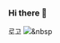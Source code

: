 ### Hi there 👋

로고
<img src="https://img.shields.io/badge/iOS-#000000?style=flat-square&logo=iOS&logoColor=white"/></a>&nbsp 
<!--
**sookim-1/sookim-1** is a ✨ _special_ ✨ repository because its `README.md` (this file) appears on your GitHub profile.

Here are some ideas to get you started:

- 🔭 I’m currently working on ...
- 🌱 I’m currently learning ...
- 👯 I’m looking to collaborate on ...
- 🤔 I’m looking for help with ...
- 💬 Ask me about ...
- 📫 How to reach me: ...
- 😄 Pronouns: ...
- ⚡ Fun fact: ...
-->
